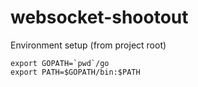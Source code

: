 # websocket-shootout

Environment setup (from project root)

```
export GOPATH=`pwd`/go
export PATH=$GOPATH/bin:$PATH
```
